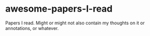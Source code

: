 # awesome-papers-I-read
Papers I read. Might or might not also contain my thoughts on it or annotations, or whatever.
